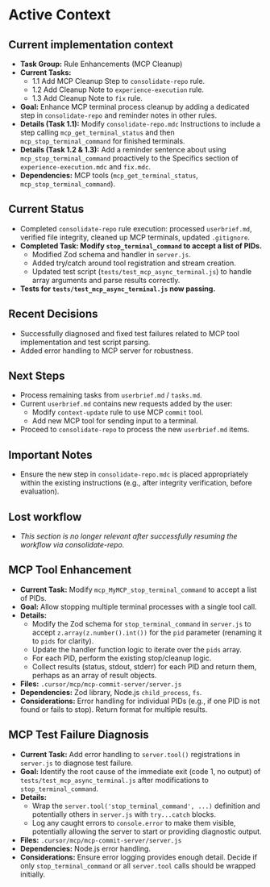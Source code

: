 # Active Context

## Current implementation context

- **Task Group:** Rule Enhancements (MCP Cleanup)
- **Current Tasks:**
    - 1.1 Add MCP Cleanup Step to `consolidate-repo` rule.
    - 1.2 Add Cleanup Note to `experience-execution` rule.
    - 1.3 Add Cleanup Note to `fix` rule.
- **Goal:** Enhance MCP terminal process cleanup by adding a dedicated step in `consolidate-repo` and reminder notes in other rules.
- **Details (Task 1.1):** Modify `consolidate-repo.mdc` Instructions to include a step calling `mcp_get_terminal_status` and then `mcp_stop_terminal_command` for finished terminals.
- **Details (Task 1.2 & 1.3):** Add a reminder sentence about using `mcp_stop_terminal_command` proactively to the Specifics section of `experience-execution.mdc` and `fix.mdc`.
- **Dependencies:** MCP tools (`mcp_get_terminal_status`, `mcp_stop_terminal_command`).

## Current Status

- Completed `consolidate-repo` rule execution: processed `userbrief.md`, verified file integrity, cleaned up MCP terminals, updated `.gitignore`.
- **Completed Task: Modify `stop_terminal_command` to accept a list of PIDs.**
    - Modified Zod schema and handler in `server.js`.
    - Added try/catch around tool registration and stream creation.
    - Updated test script (`tests/test_mcp_async_terminal.js`) to handle array arguments and parse results correctly.
- **Tests for `tests/test_mcp_async_terminal.js` now passing.**

## Recent Decisions

- Successfully diagnosed and fixed test failures related to MCP tool implementation and test script parsing.
- Added error handling to MCP server for robustness.

## Next Steps

- Process remaining tasks from `userbrief.md` / `tasks.md`.
- Current `userbrief.md` contains new requests added by the user:
    - Modify `context-update` rule to use MCP `commit` tool.
    - Add new MCP tool for sending input to a terminal.
- Proceed to `consolidate-repo` to process the new `userbrief.md` items.

## Important Notes

- Ensure the new step in `consolidate-repo.mdc` is placed appropriately within the existing instructions (e.g., after integrity verification, before evaluation).

## Lost workflow

- *This section is no longer relevant after successfully resuming the workflow via consolidate-repo.*

## MCP Tool Enhancement

- **Current Task:** Modify `mcp_MyMCP_stop_terminal_command` to accept a list of PIDs.
- **Goal:** Allow stopping multiple terminal processes with a single tool call.
- **Details:**
    - Modify the Zod schema for `stop_terminal_command` in `server.js` to accept `z.array(z.number().int())` for the `pid` parameter (renaming it to `pids` for clarity).
    - Update the handler function logic to iterate over the `pids` array.
    - For each PID, perform the existing stop/cleanup logic.
    - Collect results (status, stdout, stderr) for each PID and return them, perhaps as an array of result objects.
- **Files:** `.cursor/mcp/mcp-commit-server/server.js`
- **Dependencies:** Zod library, Node.js `child_process`, `fs`.
- **Considerations:** Error handling for individual PIDs (e.g., if one PID is not found or fails to stop). Return format for multiple results.

## MCP Test Failure Diagnosis

- **Current Task:** Add error handling to `server.tool()` registrations in `server.js` to diagnose test failure.
- **Goal:** Identify the root cause of the immediate exit (code 1, no output) of `tests/test_mcp_async_terminal.js` after modifications to `stop_terminal_command`.
- **Details:**
    - Wrap the `server.tool('stop_terminal_command', ...)` definition and potentially others in `server.js` with `try...catch` blocks.
    - Log any caught errors to `console.error` to make them visible, potentially allowing the server to start or providing diagnostic output.
- **Files:** `.cursor/mcp/mcp-commit-server/server.js`
- **Dependencies:** Node.js error handling.
- **Considerations:** Ensure error logging provides enough detail. Decide if only `stop_terminal_command` or all `server.tool` calls should be wrapped initially.